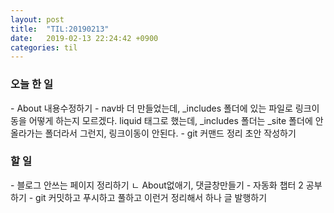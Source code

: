 ```yaml
---
layout: post
title:  "TIL:20190213"
date:   2019-02-13 22:24:42 +0900
categories: til
---
```

<h3> 오늘 한 일 </h3>
 -  About  내용수정하기   
 -  nav바 더 만들었는데, _includes 폴더에 있는 파일로 링크이동을 어떻게 하는지 모르겠다.  
    liquid 태그로 했는데, _includes 폴더는 _site 폴더에 안올라가는 폴더라서 그런지, 링크이동이 안된다.  
 -  git 커맨드 정리 초안 작성하기   

<h3> 할 일 </h3>
 - 블로그 안쓰는 페이지 정리하기  
   ㄴ  About없애기, 댓글창만들기   
 - 자동화 챕터 2 공부하기  
 - git 커밋하고 푸시하고 풀하고 이런거 정리해서 하나 글 발행하기